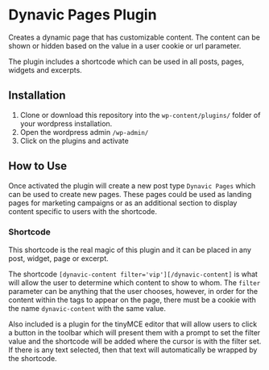 # Dynavic Pages Plugin
Creates a dynamic page that has customizable content. The content can be shown or hidden based on the value in a user cookie or url parameter.

The plugin includes a shortcode which can be used in all posts, pages, widgets and excerpts.

## Installation
1. Clone or download this repository into the `wp-content/plugins/` folder of your wordpress installation.
2. Open the wordpress admin `/wp-admin/`
3. Click on the plugins and activate

## How to Use
Once activated the plugin will create a new post type `Dynavic Pages` which can be used to create new pages. These pages could be used as landing pages for marketing campaigns or as an additional section to display content specific to users with the shortcode.

### Shortcode
This shortcode is the real magic of this plugin and it can be placed in any post, widget, page or excerpt.

The shortcode `[dynavic-content filter='vip'][/dynavic-content]` is what will allow the user to determine which content to show to whom. The `filter` parameter can be anything that the user chooses, however, in order for the content within the tags to appear on the page, there must be a cookie with the name `dynavic-content` with the same value.

Also included is a plugin for the tinyMCE editor that will allow users to click a button in the toolbar which will present them with a prompt to set the filter value and the shortcode will be added where the cursor is with the filter set. If there is any text selected, then that text will automatically be wrapped by the shortcode.
